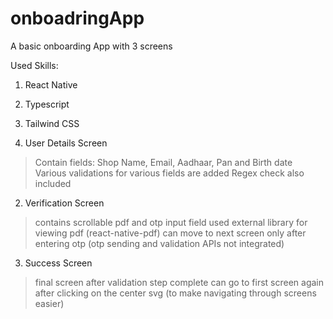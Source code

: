# onboadringApp

A basic onboarding App with 3 screens

Used Skills:
1. React Native
2. Typescript
3. Tailwind CSS

1. User Details Screen
> Contain fields: Shop Name, Email, Aadhaar, Pan and Birth date
> Various validations for various fields are added
> Regex check also included

2. Verification Screen
> contains scrollable pdf and otp input field
> used external library for viewing pdf (react-native-pdf)
> can move to next screen only after entering otp (otp sending and validation APIs not integrated)

3. Success Screen
> final screen after validation step complete 
> can go to first screen again after clicking on the center svg (to make navigating through screens easier)

